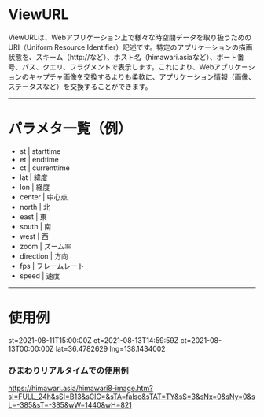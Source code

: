 # ViewURL
ViewURLは、Webアプリケーション上で様々な時空間データを取り扱うためのURI（Uniform Resource Identifier）記述です。特定のアプリケーションの描画状態を、スキーム（http&#58;//など）、ホスト名（himawari.asiaなど）、ポート番号、パス、クエリ、フラグメントで表示します。これにより、Webアプリケーションのキャプチャ画像を交換するよりも柔軟に、アプリケーション情報（画像、ステータスなど）を交換することができます。

------------
# パラメタ一覧（例）

- st | starttime 
- et | endtime
- ct | currenttime
- lat | 緯度
- lon | 経度
- center | 中心点
- north | 北
- east | 東
- south | 南
- west | 西
- zoom | ズーム率
- direction | 方向
- fps | フレームレート
- speed | 速度

------------
# 使用例

st=2021-08-11T15:00:00Z
et=2021-08-13T14:59:59Z
ct=2021-08-13T00:00:00Z
lat=36.4782629
lng=138.1434002

### ひまわりリアルタイムでの使用例
https://himawari.asia/himawari8-image.htm?sI=FULL_24h&sSI=B13&sClC=&sTA=false&sTAT=TY&sS=3&sNx=0&sNy=0&sL=-385&sT=-385&wW=1440&wH=821
